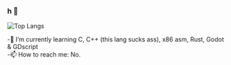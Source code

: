 ### h  👋
<!--![TerminalGoat232's GitHub stats](https://github-readme-stats.vercel.app/api?username=TerminalGoat232)-->
![Top Langs](https://github-readme-stats.vercel.app/api/top-langs/?username=TerminalGoat232)  

-🌱 I’m currently learning C, C++ (this lang sucks ass), x86 asm, Rust, Godot & GDscript  
-📫 How to reach me: No.  
<!--
⚡ Fun fact: Classified as an under-average programmer
- 👯 I’m looking to collaborate on ...
- 🤔 I’m looking for help with ...
- 💬 Ask me about ...
- 🔭 I’m currently working on ...
- 😄 Pronouns: ...

-->
